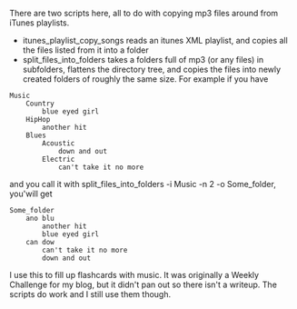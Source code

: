 There are two scripts here, all to do with copying mp3 files around from iTunes playlists.

* itunes_playlist_copy_songs reads an itunes XML playlist, and copies all the files listed from it into a folder
* split_files_into_folders takes a folders full of mp3 (or any files) in subfolders, flattens the directory tree, and copies the files into newly created folders of roughly the same size. For example if you have
```
Music
	Country
		blue eyed girl
	HipHop
		another hit
	Blues
		Acoustic
			down and out
		Electric
			can't take it no more
```
and you call it with
split_files_into_folders -i Music -n 2 -o Some_folder, you'will get

```
Some_folder
	ano blu
		another hit
		blue eyed girl
	can dow
		can't take it no more
		down and out
```

I use this to fill up flashcards with music. It was originally a Weekly Challenge for my blog, but it didn't pan out so there isn't a writeup. The scripts do work and I still use them though.
